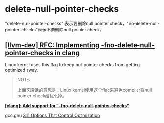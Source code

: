 # delete-null-pointer-checks

"delete-null-pointer-checks" 表示要删除null pointer check，"no-delete-null-pointer-checks"表示不要删除null pointer check。

## [[llvm-dev] RFC: Implementing -fno-delete-null-pointer-checks in clang](https://lists.llvm.org/pipermail/llvm-dev/2018-April/122632.html)

Linux kernel uses this flag to keep null pointer checks from getting optimized away.

> NOTE:
>
> 上面这段话的意思是：Linux kernel使用这个flag来避免compiler将null pointer check给优化掉。

[**[clang]: Add support for "-fno-delete-null-pointer-checks"**](https://reviews.llvm.org/D47894)



gcc.gnu [3.11 Options That Control Optimization](https://gcc.gnu.org/onlinedocs/gcc/Optimize-Options.html)

